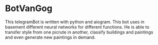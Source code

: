 # BotVanGog
This telegramBot is written with python and aiogram. This bot uses in basement different neural networks for different functions. He is able to transfer style from one picrute in another, classify buildings and paintings and even generate new paintings in demand.

